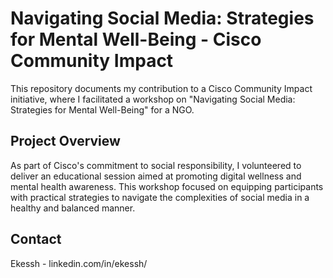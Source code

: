 # Navigating Social Media: Strategies for Mental Well-Being - Cisco Community Impact

This repository documents my contribution to a Cisco Community Impact initiative, where I facilitated a workshop on "Navigating Social Media: Strategies for Mental Well-Being" for a NGO.

## Project Overview

As part of Cisco's commitment to social responsibility, I volunteered to deliver an educational session aimed at promoting digital wellness and mental health awareness. This workshop focused on equipping participants with practical strategies to navigate the complexities of social media in a healthy and balanced manner.

## Contact
Ekessh - linkedin.com/in/ekessh/
